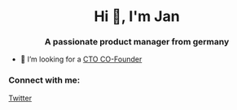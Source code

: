 <h1 align="center">Hi 👋, I'm Jan</h1>
<h3 align="center">A passionate product manager from germany</h3>

- 🌱 I’m looking for a [CTO CO-Founder](https://co-founder-stuttgart.de)

<h3 align="left">Connect with me:</h3>
<p align="left">
<a href="https://twitter.com/jan0711" target="blank">Twitter</a>
</p>
